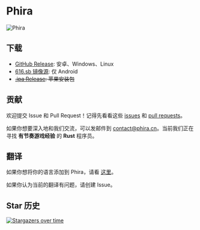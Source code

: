 # Phira

![Phira](https://files-cf.phira.cn/github-showcase.png)

## 下载

- [GitHub Release](https://github.com/TeamFlos/phira/releases): 安卓、Windows、Linux
- [616.sb 镜像源](https://616.sb/#phira): 仅 Android
- ~~[.ipa Release](https://github.com/F-Unction/phira_ipa/releases): 苹果安装包~~

## 贡献

欢迎提交 Issue 和 Pull Request！记得先看看这些 [issues](https://github.com/TeamFlos/phira/issues?q=label%3A%22good+first+issue%22) 和 [pull requests](https://github.com/TeamFlos/phira/issues?q=label%3A%22good+first+issue%22)。

如果你想要深入地和我们交流，可以发邮件到 [contact@phira.cn](mailto://contact@phira.cn)。当前我们正在寻找 **有节奏游戏经验** 的 **Rust** 程序员。

## 翻译

如果你想将你的语言添加到 Phira，请看 [这里](https://github.com/TeamFlos/phira/pull/201#issuecomment-1783356944)。

如果你认为当前的翻译有问题，请创建 Issue。

## Star 历史

[![Stargazers over time](https://starchart.cc/TeamFlos/phira.svg?variant=adaptive)](https://starchart.cc/TeamFlos/phira)
